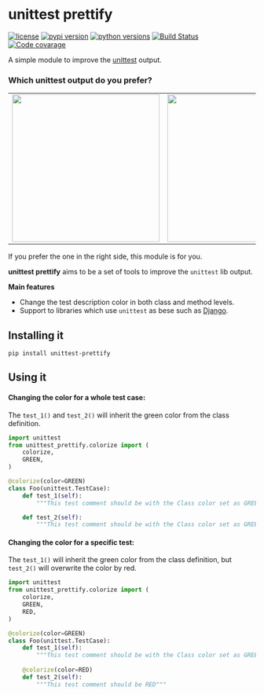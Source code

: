 # unittest prettify

[![license](https://img.shields.io/pypi/l/unittest-prettify.svg)](https://pypi.org/project/unittest-prettify/)
[![pypi version](https://img.shields.io/pypi/v/unittest-prettify.svg)](https://pypi.org/project/unittest-prettify/)
[![python versions](https://img.shields.io/pypi/pyversions/unittest-prettify.svg)](https://pypi.org/project/unittest-prettify/)
[![Build Status](https://travis-ci.org/jonathadv/unittest-prettify.svg?branch=master)](https://travis-ci.org/jonathadv/unittest-prettify)
[![Code covarage](https://codecov.io/gh/jonathadv/unittest-prettify/branch/master/graph/badge.svg)](https://codecov.io/gh/jonathadv/unittest-prettify)

A simple module to improve the [unittest](https://docs.python.org/3/library/unittest.html) output.




### Which unittest output do you prefer?
|    |    |
|----|----|
|<img src="https://github.com/jonathadv/unittest-prettify/raw/master/assets/screenshot1.png" width="300"> |<img src="https://github.com/jonathadv/unittest-prettify/raw/master/assets/screenshot2.png" width="300"> |

If you prefer the one in the right side, this module is for you.

**unittest prettify** aims to be a set of tools to improve the `unittest` lib output.

**Main features**
- Change the test description color in both class and method levels.
- Support to libraries which use `unittest` as bese such as [Django](https://docs.djangoproject.com/en/dev/topics/testing/overview/).


## Installing it
```
pip install unittest-prettify 
```

## Using it

#### Changing the color for a whole test case:
The `test_1()` and `test_2()` will inherit the green color from the class definition. 

```python
import unittest
from unittest_prettify.colorize import (
    colorize,
    GREEN,
)

@colorize(color=GREEN)
class Foo(unittest.TestCase):
    def test_1(self):
        """This test comment should be with the Class color set as GREEN"""

    def test_2(self):
        """This test comment should be with the Class color set as GREEN"""

```

#### Changing the color for a specific test:
The `test_1()` will inherit the green color from the class definition, but `test_2()` will overwrite the color by red.

```python
import unittest
from unittest_prettify.colorize import (
    colorize,
    GREEN,
    RED,
)

@colorize(color=GREEN)
class Foo(unittest.TestCase):
    def test_1(self):
        """This test comment should be with the Class color set as GREEN"""
        
    @colorize(color=RED)
    def test_2(self):
        """This test comment should be RED"""

``` 